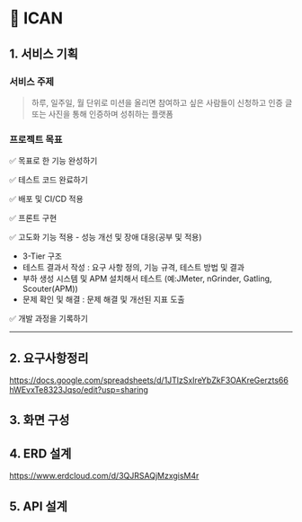 # 🥤 ICAN

## 1. 서비스 기획

### 서비스 주제

> 하루, 일주일, 월 단위로 미션을 올리면 참여하고 싶은 사람들이 신청하고 인증 글 또는 사진을 통해 인증하며 성취하는 플랫폼

### 프로젝트 목표

✅ 목표로 한 기능 완성하기

✅ 테스트 코드 완료하기

✅ 배포 및 CI/CD 적용

✅ 프론트 구현

✅ 고도화 기능 적용 - 성능 개선 및 장애 대응(공부 및 적용)
- 3-Tier 구조  
- 테스트 결과서 작성 : 요구 사항 정의, 기능 규격, 테스트 방법 및 결과
- 부하 생성 시스템 및 APM 설치해서 테스트 (예:JMeter, nGrinder, Gatling, Scouter(APM))
- 문제 확인 및 해결 : 문제 해결 및 개선된 지표 도출

✅ 개발 과정을 기록하기

---

## 2. 요구사항정리
https://docs.google.com/spreadsheets/d/1JTlzSxIreYbZkF3OAKreGerzts66hWEvxTe8323Jqso/edit?usp=sharing
## 3. 화면 구성

## 4. ERD 설계
https://www.erdcloud.com/d/3QJRSAQjMzxgisM4r

## 5. API 설계
